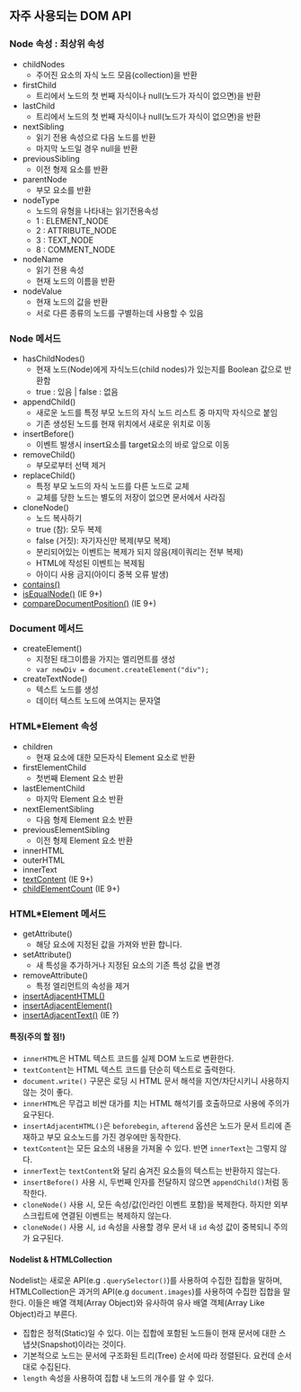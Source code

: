 
## 자주 사용되는 DOM API

### Node 속성 : 최상위 속성
- childNodes
  - 주어진 요소의 자식 노드 모음(collection)을 반환
- firstChild
  - 트리에서 노드의 첫 번째 자식이나 null(노드가 자식이 없으면)을 반환
- lastChild
  - 트리에서 노드의 첫 번째 자식이나 null(노드가 자식이 없으면)을 반환
- nextSibling
  - 읽기 전용 속성으로 다음 노드를 반환
  - 마지막 노드일 경우 null을 반환
- previousSibling
  - 이전 형제 요소를 반환
- parentNode
  - 부모 요소를 반환
- nodeType
  - 노드의 유형을 나타내는 읽기전용속성
  - 1 : ELEMENT_NODE
  - 2 : ATTRIBUTE_NODE
  - 3 : TEXT_NODE
  - 8 : COMMENT_NODE
- nodeName
  - 읽기 전용 속성
  - 현재 노드의 이름을 반환
- nodeValue
  - 현재 노드의 값을 반환
  - 서로 다른 종류의 노드를 구별하는데 사용할 수 있음

### Node 메서드

- hasChildNodes()
  - 현재 노드(Node)에게 자식노드(child nodes)가 있는지를 Boolean 값으로 반환함
  - true : 있음 | false : 없음
- appendChild()
  - 새로운 노드를 특정 부모 노드의 자식 노드 리스트 중 마지막 자식으로 붙임
  - 기존 생성된 노드를 현재 위치에서 새로운 위치로 이동
- insertBefore()
  - 이벤트 발생시 insert요소를 target요소의 바로 앞으로 이동
- removeChild()
  - 부모로부터 선택 제거
- replaceChild()
  - 특정 부모 노드의 자식 노드를 다른 노드로 교체
  - 교체를 당한 노드는 별도의 저장이 없으면 문서에서 사라짐
- cloneNode()
  - 노드 복사하기
  - true (참): 모두 복제
  - false (거짓): 자기자신만 복제(부모 복제)
  - 분리되어있는 이벤트는 복제가 되지 않음(제이쿼리는 전부 복제)
  - HTML에 작성된 이벤트는 복제됨
  - 아이디 사용 금지(아이디 중복 오류 발생)
- [contains()](https://developer.mozilla.org/en-US/docs/Web/API/Node/contains)
- [isEqualNode()](https://developer.mozilla.org/en-US/docs/Web/API/Node/isEqualNode) (IE 9+)
- [compareDocumentPosition()](https://developer.mozilla.org/en-US/docs/Web/API/Node/compareDocumentPosition) (IE 9+)

### Document 메서드

- createElement()
  - 지정된 태그이름을 가지는 엘리먼트를 생성
  - `var newDiv = document.createElement("div");`
- createTextNode()
  - 텍스트 노드를 생성
  - 데이터 텍스트 노드에 쓰여지는 문자열

### HTML*Element 속성

- children
  - 현재 요소에 대한 모든자식 Element 요소로 반환
- firstElementChild
  - 첫번째 Element 요소 반환
- lastElementChild
  - 마지막 Element 요소 반환
- nextElementSibling
  - 다음 형제 Element 요소 반환
- previousElementSibling
   - 이전 형제 Element 요소 반환
- innerHTML
- outerHTML
- innerText
- [textContent](https://developer.mozilla.org/en-US/docs/Web/API/Node/textContent) (IE 9+)
- [childElementCount](https://developer.mozilla.org/en-US/docs/Web/API/ParentNode/childElementCount) (IE 9+)

### HTML*Element 메서드

- getAttribute()
  - 해당 요소에 지정된 값을 가져와 반환 합니다.
- setAttribute()
  - 새 특성을 추가하거나 지정된 요소의 기존 특성 값을 변경
- removeAttribute()
  - 특정 엘리먼트의 속성을 제거
- [insertAdjacentHTML()](https://developer.mozilla.org/ko/docs/Web/API/Element/insertAdjacentHTML)
- [insertAdjacentElement()](https://developer.mozilla.org/en-US/docs/Web/API/Element/insertAdjacentElement)
- [insertAdjacentText()](https://developer.mozilla.org/en-US/docs/Web/API/Element/insertAdjacentText) (IE ?)

#### 특징(주의 할 점!)

- `innerHTML`은 HTML 텍스트 코드를 실제 DOM 노드로 변환한다.
- `textContent`는 HTML 텍스트 코드를 단순히 텍스트로 출력한다.
- `document.write()` 구문은 로딩 시 HTML 문서 해석을 지연/차단시키니 사용하지 않는 것이 좋다.
- `innerHTML`은 무겁고 비싼 대가를 치는 HTML 해석기를 호출하므로 사용에 주의가 요구된다.
- `insertAdjacentHTML()`은 `beforebegin`, `afterend` 옵션은 노드가 문서 트리에 존재하고 부모 요소노드를 가진 경우에만 동작한다.
- `textContent`는 모든 요소의 내용을 가져올 수 있다. 반면 `innerText`는 그렇지 않다.
- `innerText`는 `textContent`와 달리 숨겨진 요소들의 텍스트는 반환하지 않는다.
- `insertBefore()` 사용 시, 두번째 인자를 전달하지 않으면 `appendChild()`처럼 동작한다.
- `cloneNode()` 사용 시, 모든 속성/값(인라인 이벤트 포함)을 복제한다. 하지만 외부 스크립트에 연결된 이벤트는 복제하지 않는다.
- `cloneNode()` 사용 시, `id` 속성을 사용할 경우 문서 내 `id` 속성 값이 중복되니 주의가 요구된다.

#### Nodelist & HTMLCollection

Nodelist는 새로운 API(e.g `.querySelector()`)를 사용하여 수집한 집합을 말하며, HTMLCollection은 과거의 API(e.g `document.images`)를 사용하여 수집한 집합을 말한다. 이들은 배열 객체(Array Object)와 유사하여 유사 배열 객체(Array Like Object)라고 부른다.

- 집합은 정적(Static)일 수 있다. 이는 집합에 포함된 노드들이 현재 문서에 대한 스냅샷(Snapshot)이라는 것이다.
- 기본적으로 노드는 문서에 구조화된 트리(Tree) 순서에 따라 정렬된다. 요컨데 순서대로 수집된다.
- `length` 속성을 사용하여 집합 내 노드의 개수를 알 수 있다.
